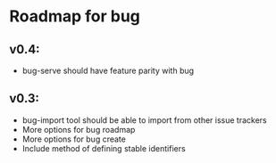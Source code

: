 # Roadmap for bug

## v0.4:
- bug-serve should have feature parity with bug

## v0.3:
- bug-import tool should be able to import from other issue trackers
- More options for bug roadmap
- More options for bug create
- Include method of defining stable identifiers
